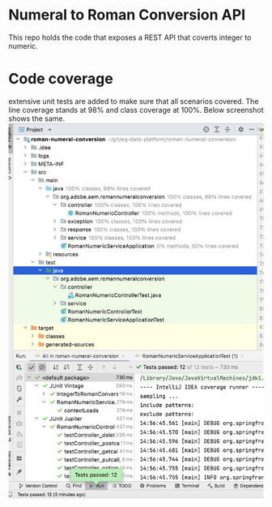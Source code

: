 # Numeral to Roman Conversion API
This repo holds the code that exposes a REST API that coverts integer to numeric.


# Code coverage

extensive unit tests are added to make sure that all scenarios covered. The line coverage
stands at 98% and class coverage at 100%. Below screenshot shows
the same.
![Unit Test Coverage](src/main/resources/unit-testing.png?raw=true )
